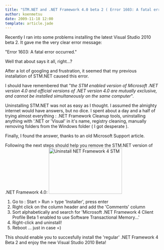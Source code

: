 ```yaml
---
title: "STM.NET and .NET Framework 4.0 beta 2 ( Error 1603: A fatal error occurred. )"
author: koenmetsu
date: 2009-11-18 12:00
template: article.jade
---
```


Recently I ran into some problems installing the latest Visual Studio 2010 beta 2. It gave me the very clear error message:

"Error 1603: A fatal error occurred."

Well that about says it all, right...?

After a lot of googling and frustration, it seemed that my previous installation of STM.NET caused this error.

I should have remembered that  "<em>the STM enabled version of Microsoft .NET version 4.0 and official versions of .NET
version 4.0 are mutually exclusive, and cannot be installed simultaneously on the same computer</em>".

Uninstalling STM.NET was not as easy as I thought. I assumed the almighty internet would have answers, but no dice. I spent  about a day and a half of trying almost everything : .NET Framework Cleanup tools, uninstalling anything with '.NET or 'Visual' in it's name, registry cleaning, manually removing folders from the Windows folder  ( I got desperate ).

Finally, I found the answer, thanks to an old Microsoft Support article.

Following the next steps should help you remove the STM.NET version of .NET Framework 4.0:
<a href="http://koenmetsu.files.wordpress.com/2009/11/uninstall-net-framework-4-stm.png"><img class="alignright size-medium wp-image-5" title="Uninstall NET Framework 4 STM" src="http://koenmetsu.files.wordpress.com/2009/11/uninstall-net-framework-4-stm.png?w=300" alt="Uninstall NET Framework 4 STM" width="240" height="150" /></a>
<ol>
	<li>Go to : Start &gt; Run &gt; type 'Installer', press enter</li>
	<li>Right click on the column header and add the 'Comments' column</li>
	<li>Sort alphabetically and search for 'Microsoft .NET Framework 4 Client Profile Beta 1 enabled to use Software Transactional Memory...'</li>
	<li>Right-click and uninstall!</li>
	<li>Reboot ... just in case =)</li>
</ol>
This should enable you to succesfully install the 'regular' .NET Framework 4 Beta 2 and enjoy the new Visual Studio 2010 Beta!
